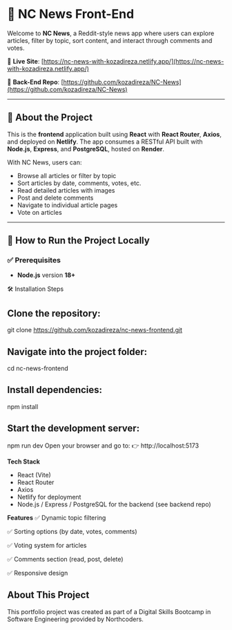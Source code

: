 # 📰 NC News Front-End

Welcome to **NC News**, a Reddit-style news app where users can explore articles, filter by topic, sort content, and interact through comments and votes.

🔗 **Live Site**: [https://nc-news-with-kozadireza.netlify.app/](https://nc-news-with-kozadireza.netlify.app/)

🔗 **Back-End Repo**: [https://github.com/kozadireza/NC-News](https://github.com/kozadireza/NC-News)

---

## 📌 About the Project

This is the **frontend** application built using **React** with **React Router**, **Axios**, and deployed on **Netlify**. The app consumes a RESTful API built with **Node.js**, **Express**, and **PostgreSQL**, hosted on **Render**.

With NC News, users can:

- Browse all articles or filter by topic
- Sort articles by date, comments, votes, etc.
- Read detailed articles with images
- Post and delete comments
- Navigate to individual article pages
- Vote on articles

---

## 🚀 How to Run the Project Locally

### ✅ Prerequisites

- **Node.js** version **18+**

🛠️ Installation Steps

## Clone the repository:

git clone https://github.com/kozadireza/nc-news-frontend.git

## Navigate into the project folder:

cd nc-news-frontend

## Install dependencies:

npm install

## Start the development server:

npm run dev
Open your browser and go to:
👉 http://localhost:5173

**Tech Stack**

- React (Vite)
- React Router
- Axios
- Netlify for deployment
- Node.js / Express / PostgreSQL for the backend (see backend repo)

**Features**
✅ Dynamic topic filtering

✅ Sorting options (by date, votes, comments)

✅ Voting system for articles

✅ Comments section (read, post, delete)

✅ Responsive design

## About This Project

This portfolio project was created as part of a Digital Skills Bootcamp in Software Engineering provided by Northcoders.
